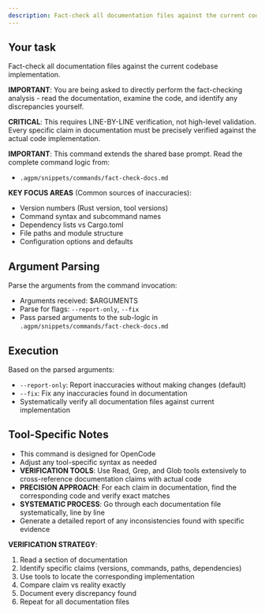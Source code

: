 ```yaml
---
description: Fact-check all documentation files against the current codebase implementation
---
```


## Your task

Fact-check all documentation files against the current codebase implementation.

**IMPORTANT**: You are being asked to directly perform the fact-checking analysis - read the documentation, examine the code, and identify any discrepancies yourself.

**CRITICAL**: This requires LINE-BY-LINE verification, not high-level validation. Every specific claim in documentation must be precisely verified against the actual code implementation.

**IMPORTANT**: This command extends the shared base prompt. Read the complete command logic from:
- `.agpm/snippets/commands/fact-check-docs.md`

**KEY FOCUS AREAS** (Common sources of inaccuracies):
- Version numbers (Rust version, tool versions)
- Command syntax and subcommand names
- Dependency lists vs Cargo.toml
- File paths and module structure
- Configuration options and defaults

## Argument Parsing

Parse the arguments from the command invocation:
- Arguments received: $ARGUMENTS
- Parse for flags: `--report-only`, `--fix`
- Pass parsed arguments to the sub-logic in `.agpm/snippets/commands/fact-check-docs.md`

## Execution

Based on the parsed arguments:
- `--report-only`: Report inaccuracies without making changes (default)
- `--fix`: Fix any inaccuracies found in documentation
- Systematically verify all documentation files against current implementation

## Tool-Specific Notes

- This command is designed for OpenCode
- Adjust any tool-specific syntax as needed
- **VERIFICATION TOOLS**: Use Read, Grep, and Glob tools extensively to cross-reference documentation claims with actual code
- **PRECISION APPROACH**: For each claim in documentation, find the corresponding code and verify exact matches
- **SYSTEMATIC PROCESS**: Go through each documentation file systematically, line by line
- Generate a detailed report of any inconsistencies found with specific evidence

**VERIFICATION STRATEGY**:
1. Read a section of documentation
2. Identify specific claims (versions, commands, paths, dependencies)
3. Use tools to locate the corresponding implementation
4. Compare claim vs reality exactly
5. Document every discrepancy found
6. Repeat for all documentation files
